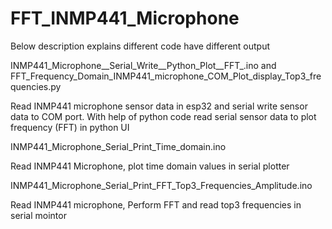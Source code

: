 # FFT_INMP441_Microphone
Below description explains different code have different output

INMP441_Microphone__Serial_Write__Python_Plot__FFT_.ino    and  FFT_Frequency_Domain_INMP441_microphone_COM_Plot_display_Top3_frequencies.py 

Read INMP441 microphone sensor data in esp32 and serial write sensor data to COM port. With help of python code read serial sensor data to plot frequency (FFT) in python UI 


INMP441_Microphone_Serial_Print_Time_domain.ino

Read INMP441 Microphone, plot time domain values in serial plotter


INMP441_Microphone_Serial_Print_FFT_Top3_Frequencies_Amplitude.ino

Read INMP441 microphone, Perform FFT and read top3 frequencies in serial mointor

